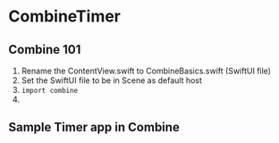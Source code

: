 # CombineTimer


## Combine 101


1. Rename the ContentView.swift to CombineBasics.swift (SwiftUI file)
2. Set the SwiftUI file to be in Scene as default host
3. `import combine`
4. 





## Sample Timer app in Combine
